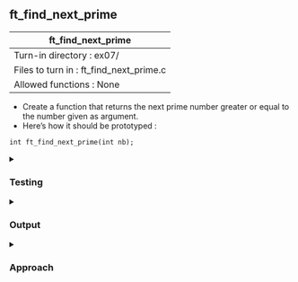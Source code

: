 ## ft_find_next_prime

|               ft_find_next_prime        |
|---------------------------------|
| Turn-in directory : ex07/       |
| Files to turn in : ft_find_next_prime.c |
| Allowed functions : None       |

- Create a function that returns the next prime number greater or equal to the number
given as argument.
- Here’s how it should be prototyped :
```
int ft_find_next_prime(int nb);
```

<details>
<summary><h3>Testing</h3></summary>

<pre><code>#include &ltstdio.h&gt
int	main(void)
{
	int	i;

	for (i = -2; i < 13; i++)
	{
		printf("next prime after %d: %d\n", i, ft_find_next_prime(i));
	}
	printf("next prime after 6700415: %d\n", ft_find_next_prime(6700415));
	printf("next prime after 6700417: %d\n", ft_find_next_prime(6700417));
	printf("next prime after 6700418: %d\n", ft_find_next_prime(6700418));
	printf("next prime after 2147483646: %d\n", ft_find_next_prime(2147483646));
	printf("next prime after 2147483647: %d\n", ft_find_next_prime(2147483647));
	return (0);
}</code></pre>

See [testing file](main.c)

</details>

<details>
<summary><h3>Output</h3></summary>

<pre><code>next prime after -2: 2
next prime after -1: 2
next prime after 0: 2
next prime after 1: 2
next prime after 2: 2
next prime after 3: 3
next prime after 4: 5
next prime after 5: 5
next prime after 6: 7
next prime after 7: 7
next prime after 8: 11
next prime after 9: 11
next prime after 10: 11
next prime after 11: 11
next prime after 12: 13
next prime after 6700415: 6700417
next prime after 6700417: 6700417
next prime after 6700418: 6700489
next prime after 2147483646: 2147483647
next prime after 2147483647: 2147483647</code></pre>

</details>

<details>
<summary><h3>Approach</h3></summary>

This <a href=ft_find_next_prime.c>approach</a> makes use of the last <a href=../06_ft_is_prime>exercise</a>:
- If <code>nb</code> is less than 2 (i.e., nb is smaller than the smallest prime number), well, the next prime number is 2 (lines 33-34). 
- If <code>nb</code> is a prime number (checked using <code>ft_is_prime</code>), <code>nb</code> is returned (lines 35-35).
- If <code>nb</code> isn't a prime number, <code>nb</code> is incremented and checked whether it is a prime number. This continues until the incremented <code>nb</code> is a prime number and it can be returned. The code for the <code>while</code> loop is very short since incrementing <code>nb</code> is the only command that needs to be executed and it can be done in the <code>while</code> loop condition. Also, note that...

<pre><code>37	while (ft_is_prime(++nb) == 0);</code></pre>

is equivalent to...

<pre><code>nb++;
while (ft_is_prime(nb) == 0)
	nb++;</code></pre>

</details>


